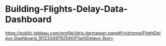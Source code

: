# Building-Flights-Delay-Data-Dashboard

https://public.tableau.com/profile/idris.darmawan.pane#!/vizhome/FlightDelays-Dashboard_16123349792540/FlightDelays-Story
